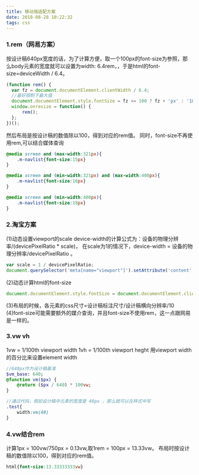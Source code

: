 ```yaml
---
title: 移动端适配方案
date: 2018-08-28 10:22:32
tags: css
---
```



### 1.rem（网易方案）
按设计稿640px宽度的话，为了计算方便，取一个100px的font-size为参照，那么body元素的宽度就可以设置为width: 6.4rem，，于是html的font-size=deviceWidth / 6.4。
```javascript
(function rem() {
  var fz = document.documentElement.clientWidth / 6.4;
  //最好限制下最大值
  document.documentElement.style.fontSize = fz <= 100 ? fz + 'px' : '100px';
  window.onresize = function() {
	  rem();
  };
})();
```
然后布局是按设计稿的数值除以100，得到对应的rem值。
同时，font-size不再使用rem,可以结合媒体查询
```css
@media screen and (max-width:321px){
    .m-navlist{font-size:15px}
}

@media screen and (min-width:321px) and (max-width:400px){
    .m-navlist{font-size:16px}
}

@media screen and (min-width:400px){
    .m-navlist{font-size:18px}
}
```


### 2.淘宝方案
(1)动态设置viewport的scale
device-width的计算公式为：设备的物理分辨率/(devicePixelRatio * scale)，
在scale为1的情况下，device-width = 设备的物理分辨率/devicePixelRatio 。
```javascript
var scale = 1 / devicePixelRatio;
document.querySelector('meta[name="viewport"]').setAttribute('content','initial-scale=' + scale + ', maximum-scale=' + scale + ', minimum-scale=' + scale + ', user-scalable=no');
```
(2)动态计算html的font-size
```javascript
document.documentElement.style.fontSize = document.documentElement.clientWidth / 10 + 'px';
```
(3)布局的时候，各元素的css尺寸=设计稿标注尺寸/设计稿横向分辨率/10
(4)font-size可能需要额外的媒介查询，并且font-size不使用rem，这一点跟网易是一样的。


### 3.vw vh
1vw = 1/100th viewport width
1vh = 1/100th viewport heght
用viewport width的百分比来设置element width
```sass
//640px作为设计稿基准
$vm_base: 640; 
@function vm($px) {
    @return ($px / 640) * 100vw;
}

//通过代码，假如设计稿中元素的宽度是 40px ，那么就可以在样式中写
.test{
    width:vm(40)
}
```


### 4.vw结合rem
计算1px = 100vw/750px = 0.13vw,取1rem = 100px = 13.33vw。
布局时按设计稿的数值除以100，得到对应的rem值。
```css
html{font-size:13.33333333vw}
```



